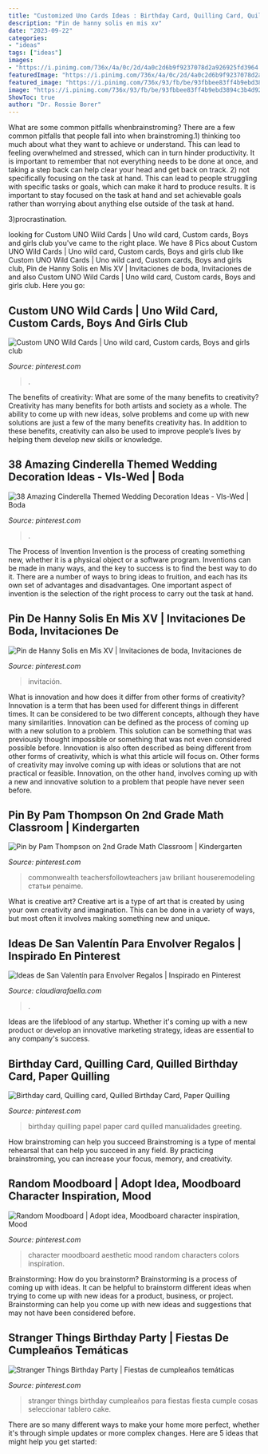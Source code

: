 ```yaml
---
title: "Customized Uno Cards Ideas : Birthday Card, Quilling Card, Quilled Birthday Card, Paper Quilling"
description: "Pin de hanny solis en mis xv"
date: "2023-09-22"
categories:
- "ideas"
tags: ["ideas"]
images:
- "https://i.pinimg.com/736x/4a/0c/2d/4a0c2d6b9f9237078d2a926925fd3964.jpg"
featuredImage: "https://i.pinimg.com/736x/4a/0c/2d/4a0c2d6b9f9237078d2a926925fd3964.jpg"
featured_image: "https://i.pinimg.com/736x/93/fb/be/93fbbee83ff4b9ebd3894c3b4d926ea6.jpg"
image: "https://i.pinimg.com/736x/93/fb/be/93fbbee83ff4b9ebd3894c3b4d926ea6.jpg"
ShowToc: true
author: "Dr. Rossie Borer"
---
```



What are some common pitfalls whenbrainstroming?
There are a few common pitfalls that people fall into when brainstroming.1) thinking too much about what they want to achieve or understand. This can lead to feeling overwhelmed and stressed, which can in turn hinder productivity. It is important to remember that not everything needs to be done at once, and taking a step back can help clear your head and get back on track.
2) not specifically focusing on the task at hand. This can lead to people struggling with specific tasks or goals, which can make it hard to produce results. It is important to stay focused on the task at hand and set achievable goals rather than worrying about anything else outside of the task at hand.

3)procrastination.

	

		
looking for Custom UNO Wild Cards | Uno wild card, Custom cards, Boys and girls club you've came to the right place. We have 8 Pics about Custom UNO Wild Cards | Uno wild card, Custom cards, Boys and girls club like Custom UNO Wild Cards | Uno wild card, Custom cards, Boys and girls club, Pin de Hanny Solis en Mis XV | Invitaciones de boda, Invitaciones de and also Custom UNO Wild Cards | Uno wild card, Custom cards, Boys and girls club. Here you go:
		
    
## Custom UNO Wild Cards | Uno Wild Card, Custom Cards, Boys And Girls Club

<img loading=lazy src="https://i.pinimg.com/736x/93/fb/be/93fbbee83ff4b9ebd3894c3b4d926ea6.jpg" onerror="this.onerror=null;this.src='https://tse1.mm.bing.net/th?id=OIP.S94KlHOhqXKAkWzcEB1S4AHaJ3&amp;pid=15.1';" alt="Custom UNO Wild Cards | Uno wild card, Custom cards, Boys and girls club">

_Source: pinterest.com_

>. 

	

The benefits of creativity: What are some of the many benefits to creativity?
Creativity has many benefits for both artists and society as a whole. The ability to come up with new ideas, solve problems and come up with new solutions are just a few of the many benefits creativity has. In addition to these benefits, creativity can also be used to improve people’s lives by helping them develop new skills or knowledge.

    
## 38 Amazing Cinderella Themed Wedding Decoration Ideas - VIs-Wed | Boda

<img loading=lazy src="https://i.pinimg.com/736x/aa/23/c7/aa23c76df653a7347ae91e7a83bf7956.jpg" onerror="this.onerror=null;this.src='https://tse4.mm.bing.net/th?id=OIP.7gVdf0ibNVCpqbviwQMFogHaLF&amp;pid=15.1';" alt="38 Amazing Cinderella Themed Wedding Decoration Ideas - VIs-Wed | Boda">

_Source: pinterest.com_

>. 

	

The Process of Invention
Invention is the process of creating something new, whether it is a physical object or a software program. Inventions can be made in many ways, and the key to success is to find the best way to do it. There are a number of ways to bring ideas to fruition, and each has its own set of advantages and disadvantages. One important aspect of invention is the selection of the right process to carry out the task at hand.

    
## Pin De Hanny Solis En Mis XV | Invitaciones De Boda, Invitaciones De

<img loading=lazy src="https://i.pinimg.com/736x/4a/0c/2d/4a0c2d6b9f9237078d2a926925fd3964.jpg" onerror="this.onerror=null;this.src='https://tse1.mm.bing.net/th?id=OIP._Cz8e5Ykdnvod3HsH4pFiQHaJ3&amp;pid=15.1';" alt="Pin de Hanny Solis en Mis XV | Invitaciones de boda, Invitaciones de">

_Source: pinterest.com_

>invitación. 

	

What is innovation and how does it differ from other forms of creativity?
Innovation is a term that has been used for different things in different times. It can be considered to be two different concepts, although they have many similarities. Innovation can be defined as the process of coming up with a new solution to a problem. This solution can be something that was previously thought impossible or something that was not even considered possible before. Innovation is also often described as being different from other forms of creativity, which is what this article will focus on. Other forms of creativity may involve coming up with ideas or solutions that are not practical or feasible. Innovation, on the other hand, involves coming up with a new and innovative solution to a problem that people have never seen before.

    
## Pin By Pam Thompson On 2nd Grade Math Classroom | Kindergarten

<img loading=lazy src="https://i.pinimg.com/736x/b9/33/48/b933480e7d9bfbf3e40214865a704db5.jpg" onerror="this.onerror=null;this.src='https://tse2.mm.bing.net/th?id=OIP.uu86JvdeK2wZ9ZoD0pso4wHaHY&amp;pid=15.1';" alt="Pin by Pam Thompson on 2nd Grade Math Classroom | Kindergarten">

_Source: pinterest.com_

>commonwealth teachersfollowteachers jaw briliant houseremodeling статьи penaime. 

	

What is creative art?
Creative art is a type of art that is created by using your own creativity and imagination. This can be done in a variety of ways, but most often it involves making something new and unique.

    
## Ideas De San Valentín Para Envolver Regalos | Inspirado En Pinterest

<img loading=lazy src="https://claudiarafaella.com/wp-content/uploads/2021/01/cajitas-de-regalo-para-san-valentin-claudia-rafaella-scrapbook-ideas-envolver-regalos-para-novios-enamorados-pinterest-14-de-febrero-25.jpg" onerror="this.onerror=null;this.src='https://tse2.mm.bing.net/th?id=OIP.ky4QdmywMAYqTYu768v1JAAAAA&amp;pid=15.1';" alt="Ideas de San Valentín para Envolver Regalos | Inspirado en Pinterest">

_Source: claudiarafaella.com_

>. 

	

Ideas are the lifeblood of any startup. Whether it's coming up with a new product or develop an innovative marketing strategy, ideas are essential to any company's success.

    
## Birthday Card, Quilling Card, Quilled Birthday Card, Paper Quilling

<img loading=lazy src="https://i.pinimg.com/736x/8d/a8/40/8da840073a379caec0d8a3e7aade9152.jpg" onerror="this.onerror=null;this.src='https://tse3.mm.bing.net/th?id=OIP.zaO6Gncn6g13qeOmyCYkHAHaJ3&amp;pid=15.1';" alt="Birthday card, Quilling card, Quilled Birthday Card, Paper Quilling">

_Source: pinterest.com_

>birthday quilling papel paper card quilled manualidades greeting. 

	

How brainstroming can help you succeed
Brainstroming is a type of mental rehearsal that can help you succeed in any field. By practicing brainstroming, you can increase your focus, memory, and creativity.

    
## Random Moodboard | Adopt Idea, Moodboard Character Inspiration, Mood

<img loading=lazy src="https://i.pinimg.com/736x/8f/ab/37/8fab373b4cae6204a436a125b93988c9.jpg" onerror="this.onerror=null;this.src='https://tse2.mm.bing.net/th?id=OIP.hP9r_22z5sbmKlTbkJ0lUgHaHa&amp;pid=15.1';" alt="Random Moodboard | Adopt idea, Moodboard character inspiration, Mood">

_Source: pinterest.com_

>character moodboard aesthetic mood random characters colors inspiration. 

	

Brainstorming: How do you brainstorm?
Brainstorming is a process of coming up with ideas. It can be helpful to brainstorm different ideas when trying to come up with new ideas for a product, business, or project. Brainstorming can help you come up with new ideas and suggestions that may not have been considered before.

    
## Stranger Things Birthday Party | Fiestas De Cumpleaños Temáticas

<img loading=lazy src="https://i.pinimg.com/736x/9d/a6/a1/9da6a1ad1a4dd29ef71365b0e703d233.jpg" onerror="this.onerror=null;this.src='https://tse3.mm.bing.net/th?id=OIP.X01PCGttkhLYV9SQ_cbkOgHaNJ&amp;pid=15.1';" alt="Stranger Things Birthday Party | Fiestas de cumpleaños temáticas">

_Source: pinterest.com_

>stranger things birthday cumpleaños para fiestas fiesta cumple cosas seleccionar tablero cake. 

	

There are so many different ways to make your home more perfect, whether it's through simple updates or more complex changes. Here are 5 ideas that might help you get started: 

